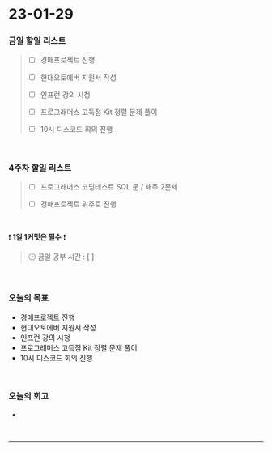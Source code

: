 # 23-01-29
### 금일 할일 리스트
> - [ ]  경매프로젝트 진행
>
> - [ ]  현대오토에버 지원서 작성
>
> - [ ]  인프런 강의 시청
>
> - [ ]  프로그래머스 고득점 Kit 정렬 문제 풀이
>
> - [ ]  10시 디스코드 회의 진행

<br/>

### 4주차 할일 리스트  

> - [ ]  프로그래머스 코딩테스트 SQL 문 / 매주 2문제  
>
> - [ ]  경매프로젝트 위주로 진행

<br/>

❗ **1일 1커밋은 필수** ❗
> 🕒 금일 공부 시간 : [  ]
  
<br/>

### 오늘의 목표
- 경매프로젝트 진행
- 현대오토에버 지원서 작성
- 인프런 강의 시청
- 프로그래머스 고득점 Kit 정렬 문제 풀이
- 10시 디스코드 회의 진행

<br>

### 오늘의 회고
- 

<br/>

------------  